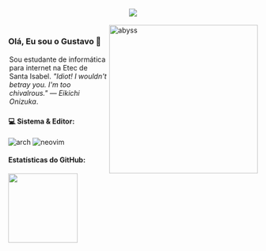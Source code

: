 <br>
<div align="center">
    <img src="https://readme-typing-svg.herokuapp.com?font=Tiny5&size=40&duration=4000&pause=1000&color=FFFFFF&width=500&lines=%3Ch1%3EHello%2C+World!%3C%2Fh1%3E" />
</div>
<br>

<img src="https://github.com/user-attachments/assets/6c56834e-ceda-4446-9d0c-162a743ecb14" alt="abyss" min-width="400px" max-width="400px" width="300px" align="right">

<h3>
    Olá, Eu sou o Gustavo 🫩
</h3>

<p align="left" style="padding: 2px;"> 
    Sou estudante de informática para internet na Etec de Santa Isabel. <i>"Idiot! I wouldn't betray you. I'm too chivalrous." — Eikichi Onizuka</i>.
</p>

<p align="left">
    <h4>
        💻 Sistema & Editor:
    </h4>
    <section>
		<img alt="arch" src="https://img.shields.io/badge/Arch_Linux-1793D1?style=for-the-badge&logo=arch-linux&logoColor=white">
    	<img alt="neovim" src="https://img.shields.io/badge/NeoVim-%2357A143.svg?&style=for-the-badge&logo=neovim&logoColor=white">
    </section>
</p>

<p align="left">
    <h4>
        Estatísticas do GitHub:
    </h4>
    <img height="140em" src="https://github-readme-stats.vercel.app/api?username=guto-off&theme=github_dark&show_icons=true" align/>
</p>
